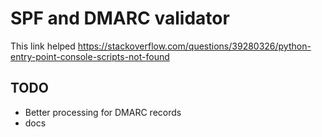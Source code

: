 # SPF and DMARC validator

This link helped <https://stackoverflow.com/questions/39280326/python-entry-point-console-scripts-not-found>

## TODO
- Better processing for DMARC records
- docs


